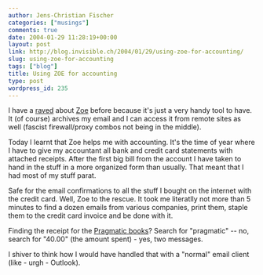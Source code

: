 ```yaml
---
author: Jens-Christian Fischer
categories: ["musings"]
comments: true
date: 2004-01-29 11:28:19+00:00
layout: post
link: http://blog.invisible.ch/2004/01/29/using-zoe-for-accounting/
slug: using-zoe-for-accounting
tags: ["blog"]
title: Using ZOE for accounting
type: post
wordpress_id: 235
---
```


I have a [raved](http://www.invisible.ch/archives/000173.html) about [Zoe](http://zoe.nu) before because it's just a very handy tool to have. It (of course) archives my email and I can access it from remote sites as well (fascist firewall/proxy combos not being in the middle).

Today I learnt that Zoe helps me with accounting. It's the time of year where I have to give my accountant all bank and credit card statements with attached receipts. After the first big bill from the account I have taken to hand in the stuff in a more organized form than usually. That meant that I had most of my stuff parat.

Safe for the email confirmations to all the stuff I bought on the internet with the credit card. Well, Zoe to the rescue. It took me literatlly not more than 5 minutes to find a dozen emails from various companies, print them, staple them to the credit card invoice and be done with it.

Finding the receipt for the [Pragmatic books](http://www.invisible.ch/archives/000208.html)? Search for "pragmatic" -- no, search for "40.00" (the amount spent) - yes, two messages.

I shiver to think how I would have handled that with a "normal" email client (like - urgh - Outlook).
